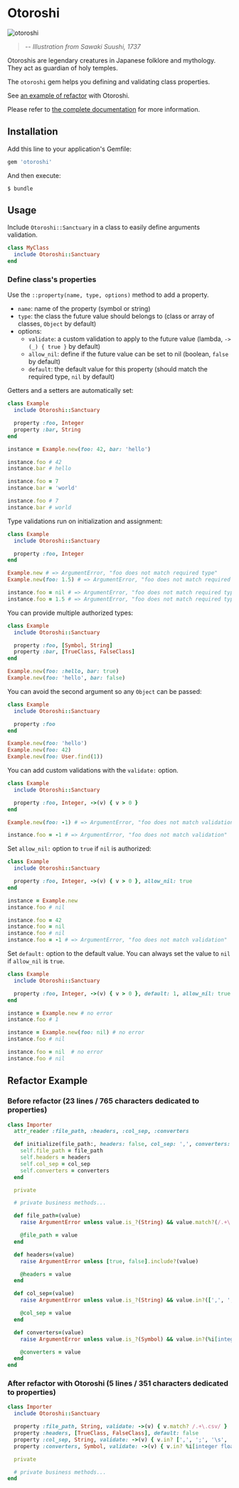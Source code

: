 # Otoroshi

![otoroshi](https://upload.wikimedia.org/wikipedia/commons/4/41/Suushi_Otoroshi.jpg "Sawaki Suushi")

> -- <cite>Illustration from Sawaki Suushi, 1737</cite>

Otoroshis are legendary creatures in Japanese folklore and mythology. They act as guardian of holy temples.

The `otoroshi` gem helps you defining and validating class properties.

See [an example of refactor](#refactor-example) with Otoroshi.

Please refer to [the complete documentation](https://htmlpreview.github.io/?https://github.com/BigBigDoudou/otoroshi/blob/main/doc/index.html) for more information.

## Installation

Add this line to your application's Gemfile:
```ruby
gem 'otoroshi'
```

And then execute:
```
$ bundle
```

## Usage

Include `Otoroshi::Sanctuary` in a class to easily define arguments validation.

```ruby
class MyClass
  include Otoroshi::Sanctuary
end
```

### Define class's properties

Use the `::property(name, type, options)` method to add a property.

* `name`: name of the property (symbol or string)
* `type`: the class the future value should belongs to (class or array of classes, `Object` by default)
* options:
  * `validate`: a custom validation to apply to the future value (lambda, `->(_) { true }` by default)
  * `allow_nil`: define if the future value can be set to nil (boolean, `false` by default)
  * `default`: the default value for this property (should match the required type, `nil` by default)


Getters and a setters are automatically set:

```ruby
class Example
  include Otoroshi::Sanctuary

  property :foo, Integer
  property :bar, String
end

instance = Example.new(foo: 42, bar: 'hello')

instance.foo # 42
instance.bar # hello

instance.foo = 7
instance.bar = 'world'

instance.foo # 7
instance.bar # world
```

Type validations run on initialization and assignment:

```ruby
class Example
  include Otoroshi::Sanctuary

  property :foo, Integer
end

Example.new # => ArgumentError, "foo does not match required type"
Example.new(foo: 1.5) # => ArgumentError, "foo does not match required type"

instance.foo = nil # => ArgumentError, "foo does not match required type"
instance.foo = 1.5 # => ArgumentError, "foo does not match required type"
```

You can provide multiple authorized types:

```ruby
class Example
  include Otoroshi::Sanctuary

  property :foo, [Symbol, String]
  property :bar, [TrueClass, FalseClass]
end

Example.new(foo: :hello, bar: true)
Example.new(foo: 'hello', bar: false)
```

You can avoid the second argument so any `Object` can be passed:

```ruby
class Example
  include Otoroshi::Sanctuary

  property :foo
end

Example.new(foo: 'hello')
Example.new(foo: 42)
Example.new(foo: User.find(1))
```

You can add custom validations with the `validate:` option.

```ruby
class Example
  include Otoroshi::Sanctuary

  property :foo, Integer, ->(v) { v > 0 }
end

Example.new(foo: -1) # => ArgumentError, "foo does not match validation"

instance.foo = -1 # => ArgumentError, "foo does not match validation"
```

Set `allow_nil:` option to `true` if `nil` is authorized:

```ruby
class Example
  include Otoroshi::Sanctuary

  property :foo, Integer, ->(v) { v > 0 }, allow_nil: true
end

instance = Example.new
instance.foo # nil

instance.foo = 42
instance.foo = nil
instance.foo # nil
instance.foo = -1 # => ArgumentError, "foo does not match validation"
```

Set `default:` option to the default value. You can always set the value to `nil` if `allow_nil` is `true`.

```ruby
class Example
  include Otoroshi::Sanctuary

  property :foo, Integer, ->(v) { v > 0 }, default: 1, allow_nil: true
end

instance = Example.new # no error
instance.foo # 1

instance = Example.new(foo: nil) # no error
instance.foo # nil

instance.foo = nil  # no error
instance.foo # nil
```

## Refactor Example

### Before refactor (23 lines / 765 characters dedicated to properties)

```ruby
class Importer
  attr_reader :file_path, :headers, :col_sep, :converters

  def initialize(file_path:, headers: false, col_sep: ',', converters: nil)
    self.file_path = file_path
    self.headers = headers
    self.col_sep = col_sep
    self.converters = converters
  end

  private

  # private business methods...

  def file_path=(value)
    raise ArgumentError unless value.is_?(String) && value.match?(/.+\.csv/)

    @file_path = value
  end

  def headers=(value)
    raise ArgumentError unless [true, false].include?(value)

    @headers = value
  end

  def col_sep=(value)
    raise ArgumentError unless value.is_?(String) && value.in?([',', ';', '\s', '\t', '|'])

    @col_sep = value
  end

  def converters=(value)
    raise ArgumentError unless value.is_?(Symbol) && value.in?(%i[integer float date])

    @converters = value
  end
end
```

### After refactor with Otoroshi (5 lines / 351 characters dedicated to properties)

```ruby
class Importer
  include Otoroshi::Sanctuary

  property :file_path, String, validate: ->(v) { v.match? /.+\.csv/ }
  property :headers, [TrueClass, FalseClass], default: false
  property :col_sep, String, validate: ->(v) { v.in? [',', ';', '\s', '\t', '|'] }, default: ','
  property :converters, Symbol, validate: ->(v) { v.in? %i[integer float date] }, allow_nil: true

  private

  # private business methods...
end
```